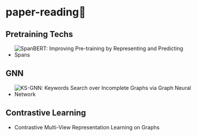 # paper-reading🙌
## Pretraining Techs
* ![SpanBERT: Improving Pre-training by Representing and Predicting Spans](https://github.com/Switchsyj/paper-reading/issues/3#issue-1135982563)
## GNN
* ![KS-GNN: Keywords Search over Incomplete Graphs via Graph Neural Network]()
## Contrastive Learning
* Contrastive Multi-View Representation Learning on Graphs
